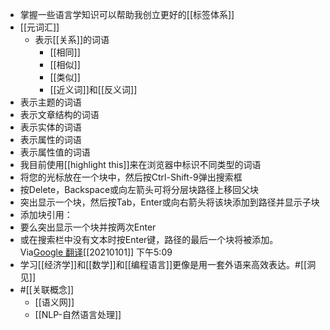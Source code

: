 - 掌握一些语言学知识可以帮助我创立更好的[[标签体系]]
- [[元词汇]]
    - 表示[[关系]]的词语
        - [[相同]]
        - [[相似]]
        - [[类似]]
        - [[近义词]]和[[反义词]]
- 表示主题的词语
- 表示文章结构的词语
- 表示实体的词语
- 表示属性的词语
- 表示属性值的词语
- 我目前使用[[highlight this]]来在浏览器中标识不同类型的词语
- 将您的光标放在一个块中，然后按Ctrl-Shift-9弹出搜索框
- 按Delete，Backspace或向左箭头可将分层块路径上移回父块
- 突出显示一个块，然后按Tab，Enter或向右箭头将该块添加到路径并显示子块
- 添加块引用：
- 要么突出显示一个块并按两次Enter
- 或在搜索栏中没有文本时按Enter键，路径的最后一个块将被添加。Via[Google 翻译](https://translate.google.com/?langpair=auto%7Cauto&text=put+your+cursor+in+a+block+and+type+Ctrl-Shift-9+to+bring+up+the+search+box%0Apress+Delete,+Backspace+or+the+Left+arrow+to+move+back+up+the+hierarchical+block+path+to+a+parent+block%0Ahighlight+a+block+and+then+press+Tab,+Enter+or+the+Right+arrow+to+add+that+block+to+the+path+and+show+the+child+blocks%0Ato+add+a+block+reference:%0Aeither+highlight+a+block+and+press+Enter+twice%0Aor+press+Enter+when+there+is+no+text+in+the+Search+bar+and+the+last+block+in+the+path+will+be+added.)[[20210101]] 下午5:09
- 学习[[经济学]]和[[数学]]和[[编程语言]]更像是用一套外语来高效表达。#[[洞见]]
- #[[关联概念]]
    - [[语义网]]
    - [[NLP-自然语言处理]]

